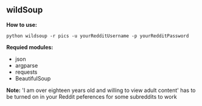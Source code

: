 ## wildSoup
**How to use:**

```
python wildsoup -r pics -u yourRedditUsername -p yourRedditPassword
```

**Requied modules:**
* json
* argparse
* requests
* BeautifulSoup
                 
**Note:**
'I am over eighteen years old and willing to view adult content' has to be turned on in your Reddit peferences for some subreddits to work 

